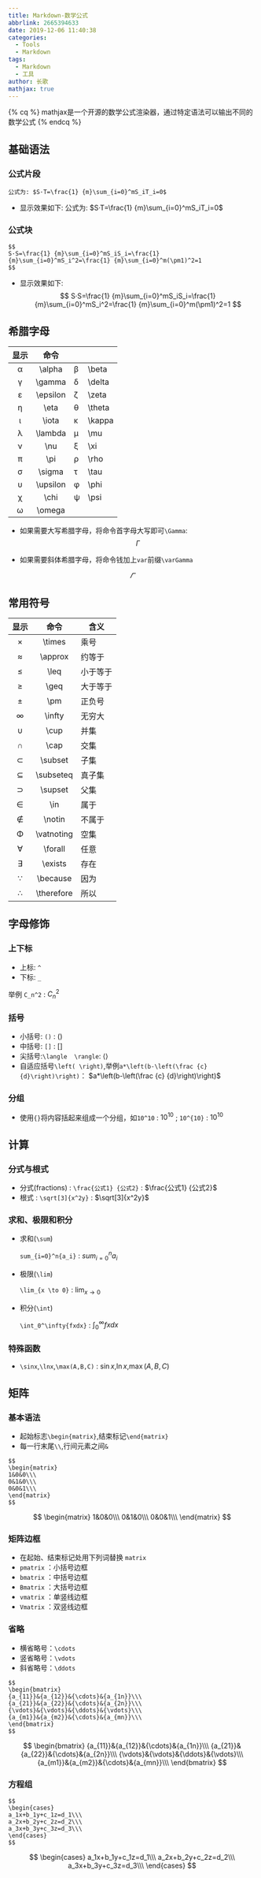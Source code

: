 ```yaml
---
title: Markdown-数学公式
abbrlink: 2665394633
date: 2019-12-06 11:40:38
categories:
  - Tools
  - Markdown
tags:
  - Markdown
  - 工具
author: 长歌
mathjax: true
---
```


{% cq %} mathjax是一个开源的数学公式渲染器，通过特定语法可以输出不同的数学公式 {% endcq %}
<!-- More -->

## 基础语法
### 公式片段
```
公式为: $S·T=\frac{1} {m}\sum_{i=0}^mS_iT_i=0$
```

- 显示效果如下:
公式为: $S·T=\frac{1} {m}\sum_{i=0}^mS_iT_i=0$

### 公式块
```
$$
S·S=\frac{1} {m}\sum_{i=0}^mS_iS_i=\frac{1} {m}\sum_{i=0}^mS_i^2=\frac{1} {m}\sum_{i=0}^m(\pm1)^2=1
$$
```
- 显示效果如下:
$$
S·S=\frac{1} {m}\sum_{i=0}^mS_iS_i=\frac{1} {m}\sum_{i=0}^mS_i^2=\frac{1} {m}\sum_{i=0}^m(\pm1)^2=1
$$

## 希腊字母

| 显示 |   命令   |      |        |
| :--: | :------: | ---- | ------ |
|  α   |  \alpha  | β    | \beta  |
|  γ   |  \gamma  | δ    | \delta |
|  ε   | \epsilon | ζ    | \zeta  |
|  η   |   \eta   | θ    | \theta |
|  ι   |  \iota   | κ    | \kappa |
|  λ   | \lambda  | μ    | \mu    |
|  ν   |   \nu    | ξ    | \xi    |
|  π   |   \pi    | ρ    | \rho   |
|  σ   |  \sigma  | τ    | \tau   |
|  υ   | \upsilon | φ    | \phi   |
|  χ   |   \chi   | ψ    | \psi   |
|  ω   |  \omega  |      |        |

- 如果需要大写希腊字母，将命令首字母大写即可`\Gamma`:  
  $$
  \Gamma
  $$

- 如果需要斜体希腊字母，将命令钱加上`var`前缀`\varGamma`

$$
\varGamma
$$

## 常用符号

| 显示 |    命令    | 含义     |
| :--: | :--------: | -------- |
|  ×   |   \times   | 乘号     |
|  ≈   |  \approx   | 约等于   |
|  ≤   |    \leq    | 小于等于 |
|  ≥   |    \geq    | 大于等于 |
|  ±   |    \pm     | 正负号   |
|  ∞   |   \infty   | 无穷大   |
|  ∪   |    \cup    | 并集     |
|  ∩   |    \cap    | 交集     |
|  ⊂   |  \subset   | 子集     |
|  ⊆   | \subseteq  | 真子集   |
|  ⊃   |  \supset   | 父集     |
|  ∈   |    \in     | 属于     |
|  ∉   |   \notin   | 不属于   |
|  Φ   | \vatnoting | 空集     |
|  ∀   |  \forall   | 任意     |
|  ∃   |  \exists   | 存在     |
|  ∵   |  \because  | 因为     |
|  ∴   | \therefore | 所以     |



## 字母修饰

### 上下标

- 上标: `^`
- 下标: `_` 

举例 `C_n^2` : $C_n^2$

### 括号

- 小括号: `()` : $()$
- 中括号: `[]` : $[]$
- 尖括号:`\langle  \rangle`: $\langle \rangle$
- 自适应括号`\left( \right)`,举例`a*\left(b-\left(\frac {c} {d}\right)\right)`： $a*\left(b-\left(\frac {c} {d}\right)\right)$

### 分组

- 使用`{}`将内容括起来组成一个分组，如`10^10` : $10^10$ ; `10^{10}` : $10^{10}$

## 计算
### 分式与根式
- 分式(fractions) : `\frac{公式1} {公式2}` : $\frac{公式1} {公式2}$
- 根式 : `\sqrt[3]{x^2y}` : $\sqrt[3]{x^2y}$

### 求和、极限和积分

- 求和(`\sum`) 

  `sum_{i=0}^n{a_i}` : $sum_{i=0}^n{a_i}$

- 极限(`\lim`)

  `\lim_{x \to 0}` : $\lim_{x \to 0}$

- 积分(`\int`)

  `\int_0^\infty{fxdx}` : $\int_0^\infty{fxdx}$

### 特殊函数

- `\sinx`,`\lnx`,`\max(A,B,C)` : $\sin x$,$\ln x$,$\max(A,B,C)$

## 矩阵

### 基本语法

- 起始标志`\begin{matrix}`,结束标记`\end{matrix}`
- 每一行末尾`\\`,行间元素之间`&`

 ```
$$
\begin{matrix}
1&0&0\\\
0&1&0\\\
0&0&1\\\
\end{matrix}
$$
 ```

$$
\begin{matrix}
1&0&0\\\
0&1&0\\\
0&0&1\\\
\end{matrix}
$$

### 矩阵边框

- 在起始、结束标记处用下列词替换 `matrix`
- `pmatrix` ：小括号边框
- `bmatrix` ：中括号边框
- `Bmatrix` ：大括号边框
- `vmatrix` ：单竖线边框
- `Vmatrix` ：双竖线边框

### 省略

- 横省略号：`\cdots`
- 竖省略号：`\vdots`
- 斜省略号：`\ddots`

```
$$
\begin{bmatrix}
{a_{11}}&{a_{12}}&{\cdots}&{a_{1n}}\\\
{a_{21}}&{a_{22}}&{\cdots}&{a_{2n}}\\\
{\vdots}&{\vdots}&{\ddots}&{\vdots}\\\
{a_{m1}}&{a_{m2}}&{\cdots}&{a_{mn}}\\\
\end{bmatrix}
$$
```

$$
\begin{bmatrix}
{a_{11}}&{a_{12}}&{\cdots}&{a_{1n}}\\\
{a_{21}}&{a_{22}}&{\cdots}&{a_{2n}}\\\
{\vdots}&{\vdots}&{\ddots}&{\vdots}\\\
{a_{m1}}&{a_{m2}}&{\cdots}&{a_{mn}}\\\
\end{bmatrix}
$$

### 方程组

```
$$
\begin{cases}
a_1x+b_1y+c_1z=d_1\\\
a_2x+b_2y+c_2z=d_2\\\
a_3x+b_3y+c_3z=d_3\\\
\end{cases}
$$
```

$$
\begin{cases}
a_1x+b_1y+c_1z=d_1\\\
a_2x+b_2y+c_2z=d_2\\\
a_3x+b_3y+c_3z=d_3\\\
\end{cases}
$$

